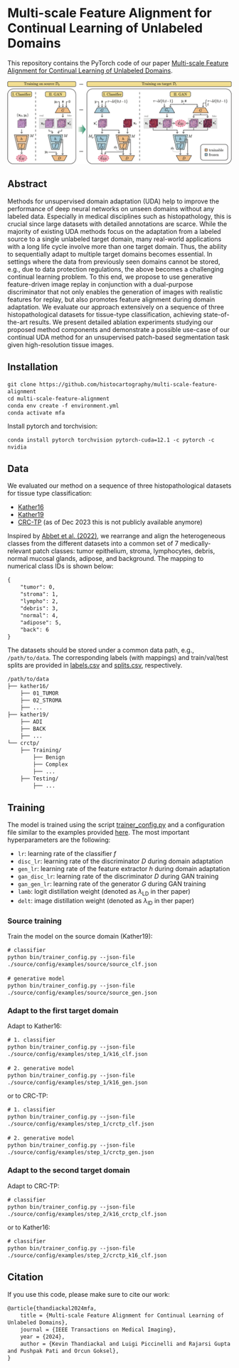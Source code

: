 # Multi-scale Feature Alignment for Continual Learning of Unlabeled Domains

This repository contains the PyTorch code of our paper [Multi-scale Feature Alignment for Continual Learning of Unlabeled Domains](https://arxiv.org/abs/2302.01287).

![](doc/Overview.png)

## Abstract

Methods for unsupervised domain adaptation (UDA) help to improve the performance of deep neural networks on unseen domains without any labeled data. Especially in medical disciplines such as histopathology, this is crucial since large datasets with detailed annotations are scarce. While the majority of existing UDA methods focus on the adaptation from a labeled source to a single unlabeled target domain, many real-world applications with a long life cycle involve more than one target domain. Thus, the ability to sequentially adapt to multiple target domains becomes essential. In settings where the data from previously seen domains cannot be stored, e.g., due to data protection regulations, the above becomes a challenging continual learning problem. To this end, we propose to use generative feature-driven image replay in conjunction with a dual-purpose discriminator that not only enables the generation of images with realistic features for replay, but also promotes feature alignment during domain adaptation. We evaluate our approach extensively on a sequence of three histopathological datasets for tissue-type classification, achieving state-of-the-art results. We present detailed ablation experiments studying our proposed method components and demonstrate a possible use-case of our continual UDA method for an unsupervised patch-based segmentation task given high-resolution tissue images.

## Installation

```
git clone https://github.com/histocartography/multi-scale-feature-alignment
cd multi-scale-feature-alignment
conda env create -f environment.yml
conda activate mfa
```

Install pytorch and torchvision:

```
conda install pytorch torchvision pytorch-cuda=12.1 -c pytorch -c nvidia
```


## Data

We evaluated our method on a sequence of three histopathological datasets for tissue type classification:

- [Kather16](https://zenodo.org/record/53169)
- [Kather19](https://zenodo.org/record/1214456)
- [CRC-TP](https://warwick.ac.uk/fac/cross_fac/tia/data/crc-tp) (as of Dec 2023 this is not publicly available anymore)

Inspired by [Abbet et al. (2022)](https://www.sciencedirect.com/science/article/pii/S1361841522001207), we rearrange and align the heterogeneous classes from the different datasets into a common set of 7 medically-relevant patch classes: tumor epithelium, stroma, lymphocytes, debris, normal mucosal glands, adipose, and background. The mapping to numerical class IDs is shown below:

```
{
    "tumor": 0,
    "stroma": 1,
    "lympho": 2,
    "debris": 3,
    "normal": 4,
    "adipose": 5,
    "back": 6
}
```

The datasets should be stored under a common data path, e.g., `/path/to/data`. The corresponding labels (with mappings) and train/val/test splits are provided in [labels.csv](doc/labels.csv) and [splits.csv](doc/splits.csv), respectively.

```
/path/to/data
├── kather16/
    ├── 01_TUMOR
    ├── 02_STROMA
    ├── ...
├── kather19/
    ├── ADI
    ├── BACK
    ├── ...
└── crctp/
    ├── Training/
        ├── Benign
        ├── Complex
        ├── ...
    ├── Testing/
        ├── ...
```

## Training

The model is trained using the script [trainer_config.py](bin/trainer_config.py) and a configuration file similar to the examples provided [here](source/config/examples). The most important hyperparameters are the following:

- `lr`: learning rate of the classifier $f$
- `disc_lr`: learning rate of the discriminator $D$ during domain adaptation
- `gen_lr`: learning rate of the feature extractor $h$ during domain adaptation
- `gan_disc_lr`: learning rate of the discriminator $D$ during GAN training
- `gan_gen_lr`: learning rate of the generator $G$ during GAN training
- `lamb`: logit distillation weight (denoted as $\lambda_\mathrm{LD}$ in ther paper)
- `delt`: image distillation weight (denoted as $\lambda_\mathrm{ID}$ in ther paper)

### Source training

Train the model on the source domain (Kather19):

```
# classifier
python bin/trainer_config.py --json-file ./source/config/examples/source/source_clf.json

# generative model
python bin/trainer_config.py --json-file ./source/config/examples/source/source_gen.json
```

### Adapt to the first target domain

Adapt to Kather16:
```
# 1. classifier
python bin/trainer_config.py --json-file ./source/config/examples/step_1/k16_clf.json

# 2. generative model
python bin/trainer_config.py --json-file ./source/config/examples/step_1/k16_gen.json
```

or to CRC-TP:

```
# 1. classifier
python bin/trainer_config.py --json-file ./source/config/examples/step_1/crctp_clf.json

# 2. generative model
python bin/trainer_config.py --json-file ./source/config/examples/step_1/crctp_gen.json
```

### Adapt to the second target domain

Adapt to CRC-TP:

```
# classifier
python bin/trainer_config.py --json-file ./source/config/examples/step_2/k16_crctp_clf.json
```

or to Kather16:

```
# classifier
python bin/trainer_config.py --json-file ./source/config/examples/step_2/crctp_k16_clf.json
```

## Citation

If you use this code, please make sure to cite our work:

```
@article{thandiackal2024mfa,
    title = {Multi-scale Feature Alignment for Continual Learning of Unlabeled Domains},
    journal = {IEEE Transactions on Medical Imaging},
    year = {2024},
    author = {Kevin Thandiackal and Luigi Piccinelli and Rajarsi Gupta and Pushpak Pati and Orcun Goksel},
}
```
